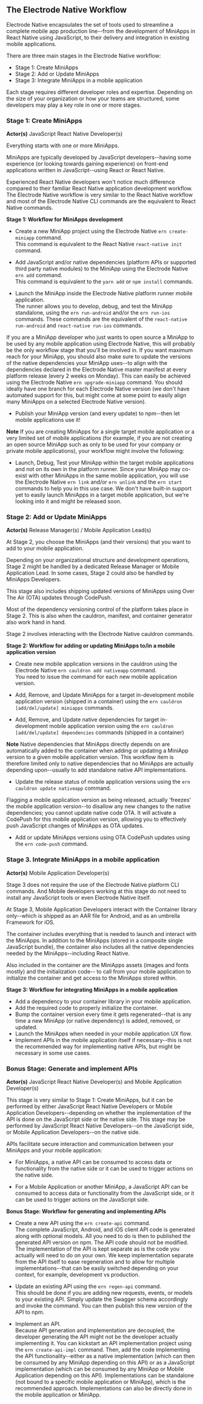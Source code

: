 ## The Electrode Native Workflow

Electrode Native encapsulates the set of tools used to streamline a complete mobile app production line--from the development of MiniApps in React Native using JavaScript, to their delivery and integration in existing mobile applications.

There are three main stages in the Electrode Native workflow:

- Stage 1: Create MiniApps
- Stage 2: Add or Update MiniApps
- Stage 3: Integrate MiniApps in a mobile application

Each stage requires different developer roles and expertise. Depending on the size of your organization or how your teams are structured, some developers may play a key role in one or more stages.

### Stage 1: Create MiniApps

**Actor(s)** JavaScript React Native Developer(s)

Everything starts with one or more MiniApps.

MiniApps are typically developed by JavaScript developers--having some experience (or looking towards gaining experience) on front-end applications written in JavaScript--using React or React Native.

Experienced React Native developers won't notice much difference compared to their familiar React Native application development workflow. The Electrode Native workflow is very similar to the React Native workflow and most of the Electrode Native CLI commands are the equivalent to React Native commands.

**Stage 1: Workflow for MiniApps development**

- Create a new MiniApp project using the Electrode Native `ern create-miniapp` command.  
  This command is equivalent to the React Native `react-native init` command.

- Add JavaScript and/or native dependencies (platform APIs or supported third party native modules) to the MiniApp using the Electrode Native `ern add` command.  
  This command is equivalent to the `yarn add` or `npm install` commands.

- Launch the MiniApp inside the Electrode Native platform runner mobile application.  
  The runner allows you to develop, debug, and test the MiniApp standalone, using the `ern run-android` and/or the `ern run-ios` commands. These commands are the equivalent of the `react-native run-android` and `react-native run-ios` commands.

If you are a MiniApp developer who just wants to open source a MiniApp to be used by any mobile application using Electrode Native, this will probably be the only workflow stage that you'll be involved in. If you want maximum reach for your MiniApp, you should also make sure to update the versions of the native dependencies your MiniApp uses--to align with the dependencies declared in the Electrode Native master manifest at every platform release (every 2 weeks on Monday). This can easily be achieved using the Electrode Native `ern upgrade-miniapp` command. You should ideally have one branch for each Electrode Native version (we don't have automated support for this, but might come at some point to easily align many MiniApps on a selected Electrode Native version).

- Publish your MiniApp version (and every update) to npm--then let mobile applications use it!

**Note** If you are creating MiniApps for a single target mobile application or a very limited set of mobile applications (for example, if you are not creating an open source MiniApp such as only to be used for your company or private mobile applications), your workflow might involve the following:

- Launch, Debug, Test your MiniApp within the target mobile applications and not on its own in the platform runner. Since your MiniApp may co-exist with other MiniApps in the same mobile application, you will use the Electrode Native `ern link` and/or `ern unlink` and the `ern start` commands to help you in this use case. We don't have built-in support yet to easily launch MiniApps in a target mobile application, but we're looking into it and might be released soon.

### Stage 2: Add or Update MiniApps

**Actor(s)** Release Manager(s) / Mobile Application Lead(s)

At Stage 2, you choose the MiniApps (and their versions) that you want to add to your mobile application.

Depending on your organizational structure and development operations, Stage 2 might be handled by a dedicated Release Manager or Mobile Application Lead. In some cases, Stage 2 could also be handled by MiniApps Developers.

This stage also includes shipping updated versions of MiniApps using Over The Air (OTA) updates through CodePush.

Most of the dependency versioning control of the platform takes place in Stage 2. This is also when the cauldron, manifest, and container generator also work hand in hand.

Stage 2 involves interacting with the Electrode Native cauldron commands.

**Stage 2: Workflow for adding or updating MiniApps to/in a mobile application version**

- Create new mobile application versions in the cauldron using the Electrode Native `ern cauldron add nativeapp` command.  
  You need to issue the command for each new mobile application version.

- Add, Remove, and Update MiniApps for a target in-development mobile application version (shipped in a container)
  using the `ern cauldron [add/del/update] miniapps` commands.

- Add, Remove, and Update native dependencies for target in-development mobile application version using the `ern cauldron [add/del/update] dependencies` commands (shipped in a container)

**Note** Native dependencies that MiniApps directly depends on are automatically added to the container when adding or updating a MiniApp version to a given mobile application version. This workflow item is therefore limited only to native dependencies that no MiniApps are actually depending upon--usually to add standalone native API implementations.

- Update the release status of mobile application versions using the `ern cauldron update nativeapp` command.

Flagging a mobile application version as being released, actually 'freezes' the mobile application version--to disallow any new changes to the native dependencies; you cannot update native code OTA. It will activate a CodePush for this mobile application version, allowing you to effectively push JavaScript changes of MiniApps as OTA updates.

- Add or update MiniApps versions using OTA CodePush updates using the `ern code-push` command.

### Stage 3. Integrate MiniApps in a mobile application

**Actor(s)** Mobile Application Developer(s)

Stage 3 does not require the use of the Electrode Native platform CLI commands. And Mobile developers working at this stage do not need to install any JavaScript tools or even Electrode Native itself.

At Stage 3, Mobile Application Developers interact with the Container library only--which is shipped as an AAR file for Android, and as an umbrella Framework for iOS.

The container includes everything that is needed to launch and interact with the MiniApps. In addition to the MiniApps (stored in a composite single JavaScript bundle), the container also includes all the native dependencies needed by the MiniApps--including React Native.

Also included in the container are the MiniApps assets (images and fonts mostly) and the initialization code-- to call from your mobile application to initialize the container and get access to the MiniApps stored within.

**Stage 3: Workflow for integrating MiniApps in a mobile application**

- Add a dependency to your container library in your mobile application.
- Add the required code to properly initialize the container.
- Bump the container version every time it gets regenerated--that is any time a new MiniApp (or native dependency) is added, removed, or updated.
- Launch the MiniApps when needed in your mobile application UX flow.
- Implement APIs in the mobile application itself if necessary--this is not the recommended way for implementing native APIs, but might be necessary in some use cases.

### Bonus Stage: Generate and implement APIs

**Actor(s)** JavaScript React Native Developer(s) and Mobile Application Developer(s)

This stage is very similar to Stage 1: Create MiniApps, but it can be performed by either JavaScript React Native Developers or Mobile Application Developers--depending on whether the implementation of the API is done on the JavaScript side or the native side. This stage may be performed by JavaScript React Native Developers--on the JavaScript side, or Mobile Application Developers--on the native side.

APIs facilitate secure interaction and communication between your MiniApps and your mobile application:

- For MiniApps, a native API can be consumed to access data or functionality from the native side or it can be used to trigger actions on the native side.

- For a Mobile Application or another MiniApp, a JavaScript API can be consumed to access data or functionality from the JavaScript side, or it can be used to trigger actions on the JavaScript side.

**Bonus Stage: Workflow for generating and implementing APIs**

- Create a new API using the `ern create-api` command.  
  The complete JavaScript, Android, and iOS client API code is generated along with optional models. All you need to do is then to published the generated API version on npm. The API code should not be modified. The implementation of the API is kept separate as is the code you actually will need to do on your own. We keep implementation separate from the API itself to ease regeneration and to allow for multiple implementations--that can be easily switched depending on your context, for example, development vs production.

- Update an existing API using the `ern regen-api` command.  
  This should be done if you are adding new requests, events, or models to your existing API. Simply update the Swagger schema accordingly and invoke the command. You can then publish this new version of the API to npm.

- Implement an API.  
  Because API generation and implementation are decoupled, the developer generating the API might not be the developer actually implementing it.
  You can kickstart an API implementation project using the `ern create-api-impl` command.
  Then, add the code implementing the API functionality--either as a native implementation (which can then be consumed by any MiniApp depending on this API) or as a JavaScript implementation (which can be consumed by any MiniApp or Mobile Application depending on this API). Implementations can be standalone (not bound to a specific mobile application or MiniApp), which is the recommended approach. Implementations can also be directly done in the mobile application or MiniApp.
